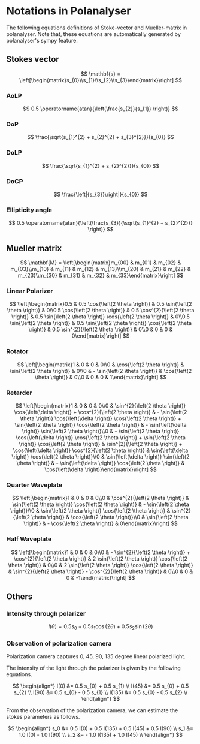 # Notations in Polanalyser

The following equations definitions of Stoke-vector and Mueller-matrix in polanalyser.
Note that, these equations are automatically generated by polanalyser's sympy feature.

## Stokes vector

$$
\mathbf{s} = \left[\begin{matrix}s_{0}\\s_{1}\\s_{2}\\s_{3}\end{matrix}\right]
$$

### AoLP

$$
0.5 \operatorname{atan}{\left(\frac{s_{2}}{s_{1}} \right)}
$$

### DoP

$$
\frac{\sqrt{s_{1}^{2} + s_{2}^{2} + s_{3}^{2}}}{s_{0}}
$$

### DoLP

$$
\frac{\sqrt{s_{1}^{2} + s_{2}^{2}}}{s_{0}}
$$

### DoCP

$$
\frac{\left|{s_{3}}\right|}{s_{0}}
$$

### Ellipticity angle

$$
0.5 \operatorname{atan}{\left(\frac{s_{3}}{\sqrt{s_{1}^{2} + s_{2}^{2}}} \right)}
$$

## Mueller matrix

$$
\mathbf{M} = \left[\begin{matrix}m_{00} & m_{01} & m_{02} & m_{03}\\m_{10} & m_{11} & m_{12} & m_{13}\\m_{20} & m_{21} & m_{22} & m_{23}\\m_{30} & m_{31} & m_{32} & m_{33}\end{matrix}\right]
$$

### Linear Polarizer

$$
\left[\begin{matrix}0.5 & 0.5 \cos{\left(2 \theta \right)} & 0.5 \sin{\left(2 \theta \right)} & 0\\0.5 \cos{\left(2 \theta \right)} & 0.5 \cos^{2}{\left(2 \theta \right)} & 0.5 \sin{\left(2 \theta \right)} \cos{\left(2 \theta \right)} & 0\\0.5 \sin{\left(2 \theta \right)} & 0.5 \sin{\left(2 \theta \right)} \cos{\left(2 \theta \right)} & 0.5 \sin^{2}{\left(2 \theta \right)} & 0\\0 & 0 & 0 & 0\end{matrix}\right]
$$

### Rotator

$$
\left[\begin{matrix}1 & 0 & 0 & 0\\0 & \cos{\left(2 \theta \right)} & \sin{\left(2 \theta \right)} & 0\\0 & - \sin{\left(2 \theta \right)} & \cos{\left(2 \theta \right)} & 0\\0 & 0 & 0 & 1\end{matrix}\right]
$$

### Retarder

$$
\left[\begin{matrix}1 & 0 & 0 & 0\\0 & \sin^{2}{\left(2 \theta \right)} \cos{\left(\delta \right)} + \cos^{2}{\left(2 \theta \right)} & - \sin{\left(2 \theta \right)} \cos{\left(\delta \right)} \cos{\left(2 \theta \right)} + \sin{\left(2 \theta \right)} \cos{\left(2 \theta \right)} & - \sin{\left(\delta \right)} \sin{\left(2 \theta \right)}\\0 & - \sin{\left(2 \theta \right)} \cos{\left(\delta \right)} \cos{\left(2 \theta \right)} + \sin{\left(2 \theta \right)} \cos{\left(2 \theta \right)} & \sin^{2}{\left(2 \theta \right)} + \cos{\left(\delta \right)} \cos^{2}{\left(2 \theta \right)} & \sin{\left(\delta \right)} \cos{\left(2 \theta \right)}\\0 & \sin{\left(\delta \right)} \sin{\left(2 \theta \right)} & - \sin{\left(\delta \right)} \cos{\left(2 \theta \right)} & \cos{\left(\delta \right)}\end{matrix}\right]
$$

### Quarter Waveplate

$$
\left[\begin{matrix}1 & 0 & 0 & 0\\0 & \cos^{2}{\left(2 \theta \right)} & \sin{\left(2 \theta \right)} \cos{\left(2 \theta \right)} & - \sin{\left(2 \theta \right)}\\0 & \sin{\left(2 \theta \right)} \cos{\left(2 \theta \right)} & \sin^{2}{\left(2 \theta \right)} & \cos{\left(2 \theta \right)}\\0 & \sin{\left(2 \theta \right)} & - \cos{\left(2 \theta \right)} & 0\end{matrix}\right]
$$

### Half Waveplate

$$
\left[\begin{matrix}1 & 0 & 0 & 0\\0 & - \sin^{2}{\left(2 \theta \right)} + \cos^{2}{\left(2 \theta \right)} & 2 \sin{\left(2 \theta \right)} \cos{\left(2 \theta \right)} & 0\\0 & 2 \sin{\left(2 \theta \right)} \cos{\left(2 \theta \right)} & \sin^{2}{\left(2 \theta \right)} - \cos^{2}{\left(2 \theta \right)} & 0\\0 & 0 & 0 & -1\end{matrix}\right]
$$

## Others

### Intensity through polarizer

$$
I(\theta) = 0.5 s_{0} + 0.5 s_{1} \cos{\left(2 \theta \right)} + 0.5 s_{2} \sin{\left(2 \theta \right)}
$$

### Observation of polarization camera

Polarization camera captures 0, 45, 90, 135 degree linear polarized light.

The intensity of the light through the polarizer is given by the following equations.

$$
\begin{align*}
I(0) &= 0.5 s_{0} + 0.5 s_{1} \\
I(45) &= 0.5 s_{0} + 0.5 s_{2} \\
I(90) &= 0.5 s_{0} - 0.5 s_{1} \\
I(135) &= 0.5 s_{0} - 0.5 s_{2} \\
\end{align*}
$$

From the observation of the polarization camera, we can estimate the stokes parameters as follows.

$$
\begin{align*}
s_0 &= 0.5 I(0) + 0.5 I(135) + 0.5 I(45) + 0.5 I(90) \\
s_1 &= 1.0 I(0) - 1.0 I(90) \\
s_2 &= - 1.0 I(135) + 1.0 I(45) \\
\end{align*}
$$

